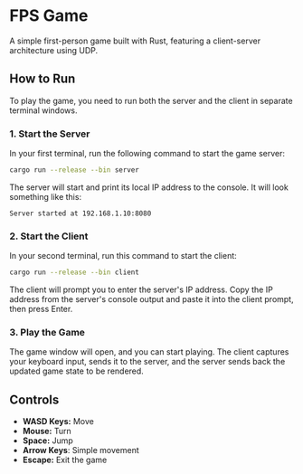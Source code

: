 # FPS Game

A simple first-person game built with Rust, featuring a client-server architecture using UDP.

## How to Run

To play the game, you need to run both the server and the client in separate terminal windows.

### 1. Start the Server

In your first terminal, run the following command to start the game server:

```bash
cargo run --release --bin server
```

The server will start and print its local IP address to the console. It will look something like this:

```
Server started at 192.168.1.10:8080
```

### 2. Start the Client

In your second terminal, run this command to start the client:

```bash
cargo run --release --bin client
```

The client will prompt you to enter the server's IP address. Copy the IP address from the server's console output and paste it into the client prompt, then press Enter.

### 3. Play the Game

The game window will open, and you can start playing. The client captures your keyboard input, sends it to the server, and the server sends back the updated game state to be rendered.

## Controls

- **WASD Keys:** Move
- **Mouse:** Turn
- **Space:** Jump
- **Arrow Keys**: Simple movement
- **Escape:** Exit the game